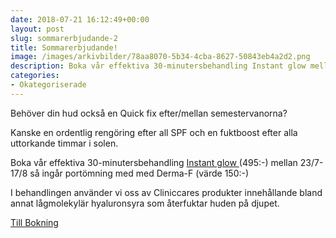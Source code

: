 ```yaml
---
date: 2018-07-21 16:12:49+00:00
layout: post
slug: sommarerbjudande-2
title: Sommarerbjudande!
image: /images/arkivbilder/78aa8070-5b34-4cba-8627-50843eb4a2d2.png
description: Boka vår effektiva 30-minutersbehandling Instant glow mellan 23/7-17/8 så ingår portömning med med Derma-F.
categories:
- Okategoriserade
---
```

Behöver din hud också en Quick fix efter/mellan semestervanorna?

Kanske en ordentlig rengöring efter all SPF och en fuktboost efter alla uttorkande timmar i solen.

Boka vår effektiva 30-minutersbehandling [Instant glow ](http://pipershudvard.com/ansiktsbehandlingar-cliniccare/)(495:-) mellan 23/7-17/8 så ingår portömning med med Derma-F (värde 150:-)

I behandlingen använder vi oss av Cliniccares produkter innehållande bland annat lågmolekylär hyaluronsyra som återfuktar huden på djupet.

[Till Bokning](http://pipershudvard.com/kontakta-oss/)
